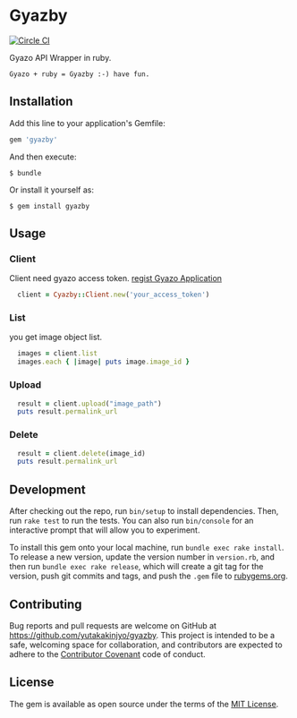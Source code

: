# Gyazby

[![Circle CI](https://circleci.com/gh/yutakakinjyo/gyazby.svg?style=svg)](https://circleci.com/gh/yutakakinjyo/gyazby)

Gyazo API Wrapper in ruby.  

`Gyazo + ruby = Gyazby :-) have fun.`

## Installation

Add this line to your application's Gemfile:

```ruby
gem 'gyazby'
```

And then execute:

    $ bundle

Or install it yourself as:

    $ gem install gyazby

## Usage

### Client

Client need gyazo access token. [regist Gyazo Application](https://gyazo.com/oauth/applications)

```ruby
  client = Cyazby::Client.new('your_access_token')
```

### List

you get image object list.

```ruby
  images = client.list
  images.each { |image| puts image.image_id }
```

### Upload

```ruby
  result = client.upload("image_path")
  puts result.permalink_url
```

### Delete

```ruby
  result = client.delete(image_id)
  puts result.permalink_url
```

## Development

After checking out the repo, run `bin/setup` to install dependencies. Then, run `rake test` to run the tests. You can also run `bin/console` for an interactive prompt that will allow you to experiment.

To install this gem onto your local machine, run `bundle exec rake install`. To release a new version, update the version number in `version.rb`, and then run `bundle exec rake release`, which will create a git tag for the version, push git commits and tags, and push the `.gem` file to [rubygems.org](https://rubygems.org).

## Contributing

Bug reports and pull requests are welcome on GitHub at https://github.com/yutakakinjyo/gyazby. This project is intended to be a safe, welcoming space for collaboration, and contributors are expected to adhere to the [Contributor Covenant](contributor-covenant.org) code of conduct.


## License

The gem is available as open source under the terms of the [MIT License](http://opensource.org/licenses/MIT).

